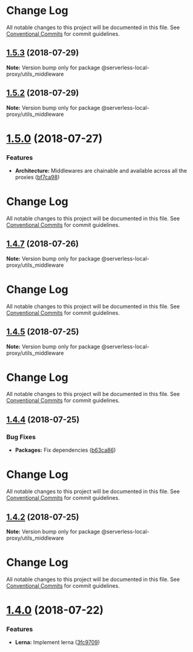# Change Log

All notable changes to this project will be documented in this file.
See [Conventional Commits](https://conventionalcommits.org) for commit guidelines.

<a name="1.5.3"></a>
## [1.5.3](https://github.com/serverless-local-proxy/serverless-local-proxy/compare/v1.5.2...v1.5.3) (2018-07-29)




**Note:** Version bump only for package @serverless-local-proxy/utils_middleware

<a name="1.5.2"></a>
## [1.5.2](https://github.com/serverless-local-proxy/serverless-local-proxy/compare/v1.5.1...v1.5.2) (2018-07-29)




**Note:** Version bump only for package @serverless-local-proxy/utils_middleware

<a name="1.5.0"></a>
# [1.5.0](https://github.com/serverless-local-proxy/compare/v1.4.8...v1.5.0) (2018-07-27)


### Features

* **Architecture:** Middlewares are chainable and available across all the proxies ([bf7ca98](https://github.com/serverless-local-proxy/commit/bf7ca98))




# Change Log

All notable changes to this project will be documented in this file.
See [Conventional Commits](https://conventionalcommits.org) for commit guidelines.

## [1.4.7](https://github.com/serverless-local-proxy/compare/v1.4.6...v1.4.7) (2018-07-26)




**Note:** Version bump only for package @serverless-local-proxy/utils_middleware

# Change Log

All notable changes to this project will be documented in this file.
See [Conventional Commits](https://conventionalcommits.org) for commit guidelines.

## [1.4.5](https://github.com/serverless-local-proxy/compare/v1.4.4...v1.4.5) (2018-07-25)




**Note:** Version bump only for package @serverless-local-proxy/utils_middleware

# Change Log

All notable changes to this project will be documented in this file.
See [Conventional Commits](https://conventionalcommits.org) for commit guidelines.

## [1.4.4](https://github.com/serverless-local-proxy/compare/v1.4.3...v1.4.4) (2018-07-25)


### Bug Fixes

* **Packages:** Fix dependencies ([b63ca86](https://github.com/serverless-local-proxy/commit/b63ca86))




# Change Log

All notable changes to this project will be documented in this file.
See [Conventional Commits](https://conventionalcommits.org) for commit guidelines.

## [1.4.2](https://github.com/serverless-local-proxy/compare/v1.4.1...v1.4.2) (2018-07-25)




**Note:** Version bump only for package @serverless-local-proxy/utils_middleware

# Change Log

All notable changes to this project will be documented in this file.
See [Conventional Commits](https://conventionalcommits.org) for commit guidelines.

# [1.4.0](https://github.com/serverless-local-proxy/compare/v1.3.3...v1.4.0) (2018-07-22)


### Features

* **Lerna:** Implement lerna ([3fc9709](https://github.com/serverless-local-proxy/commit/3fc9709))
